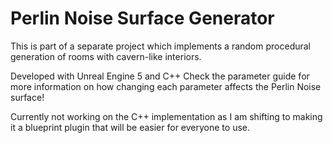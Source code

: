 # Perlin Noise Surface Generator

This is part of a separate project which implements a random procedural generation of rooms with cavern-like interiors.

Developed with Unreal Engine 5 and C++
Check the parameter guide for more information on how changing each parameter affects the Perlin Noise surface!

Currently not working on the C++ implementation as I am shifting to making it a blueprint plugin that will be easier for everyone to use.

